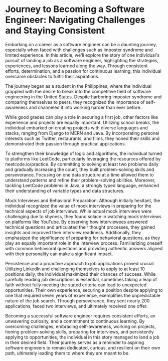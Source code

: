 # Journey to Becoming a Software Engineer: Navigating Challenges and Staying Consistent

Embarking on a career as a software engineer can be a daunting journey, especially when faced with challenges such as imposter syndrome and limited experience. In this article, we'll explore the story of one individual's pursuit of landing a job as a software engineer, highlighting the strategies, experiences, and lessons learned along the way. Through consistent efforts, determination, and a passion for continuous learning, this individual overcame obstacles to fulfill their aspirations.

The journey began as a student in the Philippines, where the individual grappled with the desire to break into the competitive field of software engineering in the United States. Despite harboring imposter syndrome and comparing themselves to peers, they recognized the importance of self-awareness and channeled it into working harder than ever before.

While good grades can play a role in securing a first job, other factors like experience and projects are equally important. Utilizing school breaks, the individual embarked on creating projects with diverse languages and stacks, ranging from Django to MERN and Java. By incorporating personal interests such as Twitter, restaurants, and films, they honed their skills and demonstrated their passion through practical applications.

To strengthen their knowledge of logic and algorithms, the individual turned to platforms like LeetCode, particularly leveraging the resources offered by neetcode.io/practice. By committing to solving at least two problems daily and gradually increasing the count, they built problem-solving skills and perseverance. Focusing on one data structure at a time allowed them to understand patterns and refine their problem-solving abilities. Moreover, tackling LeetCode problems in Java, a strongly typed language, enhanced their understanding of variable types and data structures.

Mock Interviews and Behavioral Preparation:
Although initially hesitant, the individual recognized the value of mock interviews in preparing for the technical aspects of job interviews. While actual mock interviews were challenging due to shyness, they found solace in watching mock interviews on platforms like YouTube. By observing how interviewees answered technical questions and articulated their thought processes, they gained insights and improved their interview readiness. Additionally, they emphasized the significance of preparing for behavioral questions, as they play an equally important role in the interview process. Familiarizing oneself with common behavioral questions and providing authentic answers aligned with their personality can make a significant impact.

Persistence and a proactive approach to job applications proved crucial. Utilizing LinkedIn and challenging themselves to apply to at least 10 positions daily, the individual maximized their chances of success. While carefully reading job descriptions is essential, sometimes taking a leap of faith without fully meeting the stated criteria can lead to unexpected opportunities. Their own experience, securing a position despite applying to one that required seven years of experience, exemplifies the unpredictable nature of the job search. Through perseverance, they sent nearly 200 applications, faced two interviews, and ultimately received one offer.

Becoming a successful software engineer requires consistent efforts, an unwavering curiosity, and a commitment to continuous learning. By overcoming challenges, embracing self-awareness, working on projects, honing problem-solving skills, preparing for interviews, and persistently applying to opportunities, the individual in this story managed to land a job in their desired field. Their journey serves as a reminder to aspiring software engineers to remain dedicated, curious, and resilient on their own path, ultimately leading them to where they are meant to be.
